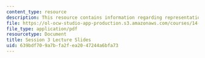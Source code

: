 ```yaml
---
content_type: resource
description: This resource contains information regarding representation of games.
file: https://ol-ocw-studio-app-production.s3.amazonaws.com/courses/14-12-economic-applications-of-game-theory-fall-2012/639bdf709a7bfa2fea2047244a6bfa73_MIT14_12F12_slides3.pdf
file_type: application/pdf
resourcetype: Document
title: Session 3 Lecture Slides
uid: 639bdf70-9a7b-fa2f-ea20-47244a6bfa73
---
```

